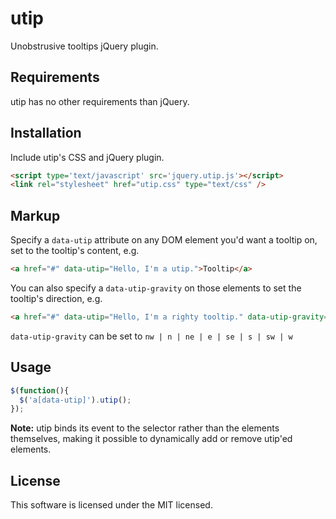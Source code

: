 # utip

Unobstrusive tooltips jQuery plugin.

## Requirements

utip has no other requirements than jQuery.

## Installation

Include utip's CSS and jQuery plugin.

```html
<script type='text/javascript' src='jquery.utip.js'></script>
<link rel="stylesheet" href="utip.css" type="text/css" />
```

## Markup

Specify a `data-utip` attribute on any DOM element you'd want a tooltip on, set to the tooltip's content, e.g.

```html
<a href="#" data-utip="Hello, I'm a utip.">Tooltip</a>
```

You can also specify a `data-utip-gravity` on those elements to set the tooltip's direction, e.g.

```html
<a href="#" data-utip="Hello, I'm a righty tooltip." data-utip-gravity="e">Tooltip</a>
```

`data-utip-gravity` can be set to `nw | n | ne | e | se | s | sw | w`

## Usage

```javascript
$(function(){
  $('a[data-utip]').utip();
});
```

**Note:** utip binds its event to the selector rather than the elements themselves, making it possible to dynamically add or remove utip'ed elements.

## License

This software is licensed under the MIT licensed.